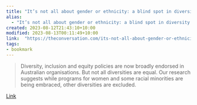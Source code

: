 ```yaml
---
title: "It’s not all about gender or ethnicity: a blind spot in diversity programs is holding equality back"
alias:
  - "It’s not all about gender or ethnicity: a blind spot in diversity programs is holding equality back"
created: 2023-08-12T21:43:10+10:00
modified: 2023-08-13T00:11:49+10:00
link:  "https://theconversation.com/its-not-all-about-gender-or-ethnicity-a-blind-spot-in-diversity-programs-is-holding-equality-back-198237"
tags:
- bookmark
---
```


> Diversity, inclusion and equity policies are now broadly endorsed in Australian organisations. But not all diversities are equal. Our research suggests while programs for women and some racial minorities are being embraced, other diversities are excluded.

[Link](https://theconversation.com/its-not-all-about-gender-or-ethnicity-a-blind-spot-in-diversity-programs-is-holding-equality-back-198237)